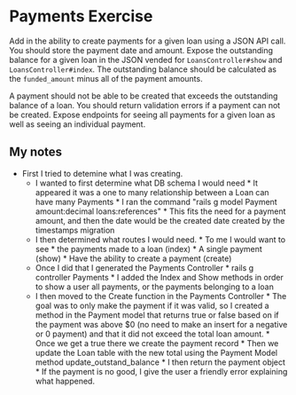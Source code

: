 # Payments Exercise

Add in the ability to create payments for a given loan using a JSON API call. You should store the payment date and amount. Expose the outstanding balance for a given loan in the JSON vended for `LoansController#show` and `LoansController#index`. The outstanding balance should be calculated as the `funded_amount` minus all of the payment amounts.

A payment should not be able to be created that exceeds the outstanding balance of a loan. You should return validation errors if a payment can not be created. Expose endpoints for seeing all payments for a given loan as well as seeing an individual payment.

## My notes 

* First I tried to detemine what I was creating.
  * I wanted to first determine what DB schema I would need
        * It appeared it was a one to many relationship between a Loan can have many Payments
        * I ran the command "rails g model Payment amount:decimal loans:references"
        * This fits the need for a payment amount, and then the date would be the created date created by the timestamps    migration
   * I then determined what routes I would need.
          * To me I would want to see 
            * the payments made to a loan (index)
            * A single payment (show)
            * Have the ability to create a payment (create)
    * Once I did that I generated the Payments Controller
          * rails g controller Payments
          * I added the Index and Show methods in order to show a user all payments, or the payments belonging to a loan
    * I then moved to the Create function in the Payments Controller
           * The goal was to only make the payment if it was valid, so I created a method in the Payment model that returns true or false based on if the payment was above $0 (no need to make an insert for a negative or 0 payment) and that it did not exceed the total loan amount.
           * Once we get a true there we create the payment record
           * Then we update the Loan table with the new total using the Payment Model method update_outstand_balance
           * I then return the payment object
           * If the payment is no good, I give the user a friendly error explaining what happened.
           

        
